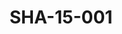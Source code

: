 ---
pid: SHA-15-001
title: SHA-15-001
language: ar
original_label: 
rights: شرحبيل احمد
location_of_original: شرحبيل احمد
photographer_or_studio: 
scanned_from: photograph 10 by 15.1
_date: '2007'
location: اثيوبيا، اديس ابابا
description: ثلاثة اشخاص في معرض الفن
additional_notes: 
permission_display: 'yes'
on_server: 'no'
on_website: 'no'
permalink: /photopages/ar/SHA-15-001.html
layout: photo-page
---